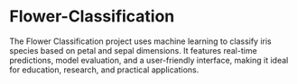 # Flower-Classification
The Flower Classification project uses machine learning to classify iris species based on petal and sepal dimensions. It features real-time predictions, model evaluation, and a user-friendly interface, making it ideal for education, research, and practical applications.
